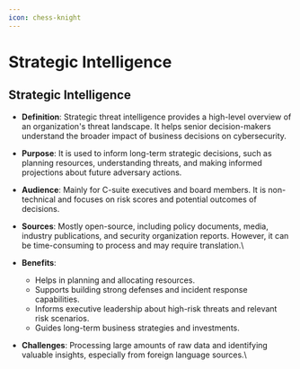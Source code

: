 ```yaml
---
icon: chess-knight
---
```


# Strategic Intelligence

## Strategic Intelligence

* **Definition**: Strategic threat intelligence provides a high-level overview of an organization's threat landscape. It helps senior decision-makers understand the broader impact of business decisions on cybersecurity.
* **Purpose**: It is used to inform long-term strategic decisions, such as planning resources, understanding threats, and making informed projections about future adversary actions.
* **Audience**: Mainly for C-suite executives and board members. It is non-technical and focuses on risk scores and potential outcomes of decisions.
* **Sources**: Mostly open-source, including policy documents, media, industry publications, and security organization reports. However, it can be time-consuming to process and may require translation.\

*   **Benefits**:

    * Helps in planning and allocating resources.
    * Supports building strong defenses and incident response capabilities.
    * Informs executive leadership about high-risk threats and relevant risk scenarios.
    * Guides long-term business strategies and investments.


* **Challenges**: Processing large amounts of raw data and identifying valuable insights, especially from foreign language sources.\


